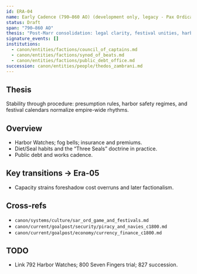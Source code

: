 ```yaml
---
id: ERA-04
name: Early Cadence (790–860 AO) (development only, legacy - Pax Ordica)
status: Draft
span: "790–860 AO"
thesis: "Post-Marr consolidation: legal clarity, festival unities, harbor watches; institutions routinize power-sharing across Council, Beats, and Chancery."
signature_events: []
institutions:
  - canon/entities/factions/council_of_captains.md
  - canon/entities/factions/synod_of_beats.md
  - canon/entities/factions/public_debt_office.md
succession: canon/entities/people/thedos_zambrani.md
---
```


## Thesis
Stability through procedure: presumption rules, harbor safety regimes, and festival calendars normalize empire-wide rhythms.

## Overview
- Harbor Watches; fog bells; insurance and premiums.
- Diet/Seal habits and the “Three Seals” doctrine in practice.
- Public debt and works cadence.

## Key transitions → Era-05
- Capacity strains foreshadow cost overruns and later factionalism.

## Cross-refs
- `canon/systems/culture/sar_ord_game_and_festivals.md`
- `canon/current/goalpost/security/piracy_and_navies_c1800.md`
- `canon/current/goalpost/economy/currency_finance_c1800.md`

## TODO
- Link 792 Harbor Watches; 800 Seven Fingers trial; 827 succession.
